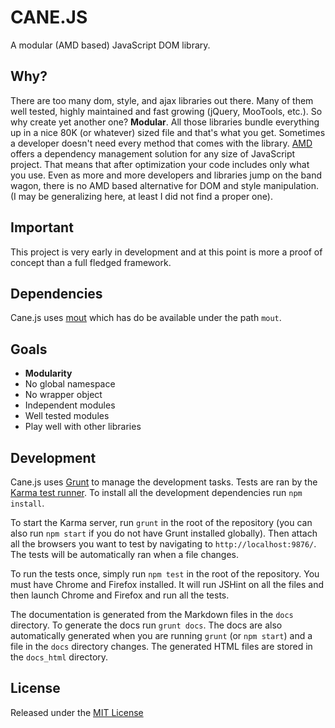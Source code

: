 CANE.JS
=======

A modular (AMD based) JavaScript DOM library.


Why?
----

There are too many dom, style, and ajax libraries out there. Many of them well
tested, highly maintained and fast growing (jQuery, MooTools, etc.). So why
create yet another one? __Modular__. All those libraries bundle everything up in
a nice 80K (or whatever) sized file and that's what you get. Sometimes a
developer doesn't need every method that comes with the library.
[AMD](http://requirejs.org/docs/whyamd.html) offers a dependency management
solution for any size of JavaScript project. That means that after optimization
your code includes only what you use. Even as more and more developers and
libraries jump on the band wagon, there is no AMD based alternative for DOM and
style manipulation. (I may be generalizing here, at least I did not find a
proper one).


Important
---------

This project is very early in development and at this point is more a proof of
concept than a full fledged framework.


Dependencies
------------

Cane.js uses [mout](http://moutjs.com) which has do be available under the path
`mout`.


Goals
-----

* __Modularity__
* No global namespace
* No wrapper object
* Independent modules
* Well tested modules
* Play well with other libraries


Development
-----------

Cane.js uses [Grunt](http://gruntjs.com/) to manage the development tasks. Tests
are ran by the [Karma test runner](http://karma-runner.github.io/). To install
all the development dependencies run `npm install`.

To start the Karma server, run `grunt` in the root of the repository (you can
also run `npm start` if you do not have Grunt installed globally). Then attach
all the browsers you want to test by navigating to `http://localhost:9876/`. The
tests will be automatically ran when a file changes.

To run the tests once, simply run `npm test` in the root of the repository. You
must have Chrome and Firefox installed. It will run JSHint on all the files and
then launch Chrome and Firefox and run all the tests.

The documentation is generated from the Markdown files in the `docs` directory.
To generate the docs run `grunt docs`. The docs are also automatically generated
when you are running `grunt` (or `npm start`) and a file in the `docs` directory
changes. The generated HTML files are stored in the `docs_html` directory.


License
-------

Released under the [MIT License](http://opensource.org/licenses/MIT)